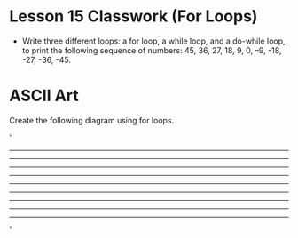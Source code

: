 # Lesson 15 Classwork (For Loops)

- Write three different loops: a for loop, a while loop, and a do-while loop, to print the following sequence of numbers: 45, 36, 27, 18, 9, 0, –9, -18, -27, -36, -45.


# ASCII Art

Create the following diagram using for loops.

'
*    *    *
 *   *   *
  *  *  *
   * * *
* * * * * * * * *
   * * *
  *  *  *
 *   *   *
*    *    *
'

